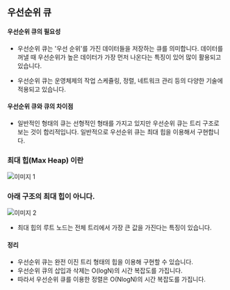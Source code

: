 
## 우선순위 큐

#### 우선순위 큐의 필요성
+ 우선순위 큐는 '우선 순위'를 가진 데이터들을 저장하는 큐를 의미합니다. 데이터를 꺼낼 때 우선순위가 높은 데이터가 가장 먼저
나온다는 특징이 있어 많이 활용되고 있습니다.

+ 우선순위 큐는 운영체제의 작업 스케쥴링, 정렬, 네트워크 관리 등의 다양한 기술에 적용되고 있습니다.

#### 우선순위 큐와 큐의 차이점

+ 일반적인 형태의 큐는 선형적인 형태를 가지고 있지만 우선순위 큐는 트리 구조로 보는 것이 합리적입니다.
일반적으로 우선순위 큐는 최대 힙을 이용해서 구현합니다.

### 최대 힙(Max Heap) 이란
![이미지 1](https://user-images.githubusercontent.com/49984996/91454604-25915a80-e8bc-11ea-9d33-211c123746f4.jpg)

### 아래 구조의 최대 힙이 아니다.
![이미지 2](https://user-images.githubusercontent.com/49984996/91454784-4f4a8180-e8bc-11ea-8dbf-3b7ce93bcfcd.jpg)

+ 최대 힙의 루트 노드는 전체 트리에서 가장 큰 값을 가진다는 특징이 있습니다.


#### 정리
+ 우선순위 큐는 완전 이진 트리 형태의 힙을 이용해 구현할 수 있습니다.
+ 우선순위 큐의 삽입과 삭제는 O(logN)의 시간 복잡도를 가집니다.
+ 따라서 우선순위 큐를 이용한 정렬은 O(NlogN)의 시간 복잡도를 가집니다.

